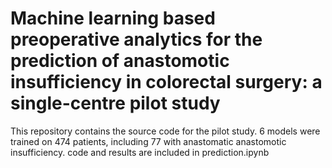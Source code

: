 # Machine learning based preoperative analytics for the prediction of anastomotic insufficiency in colorectal surgery: a single-centre pilot study

This repository contains the source code for the pilot study. 6 models were trained on 474 patients, including 77 with anastomatic anastomotic insufficiency.
code and results are included in prediction.ipynb
